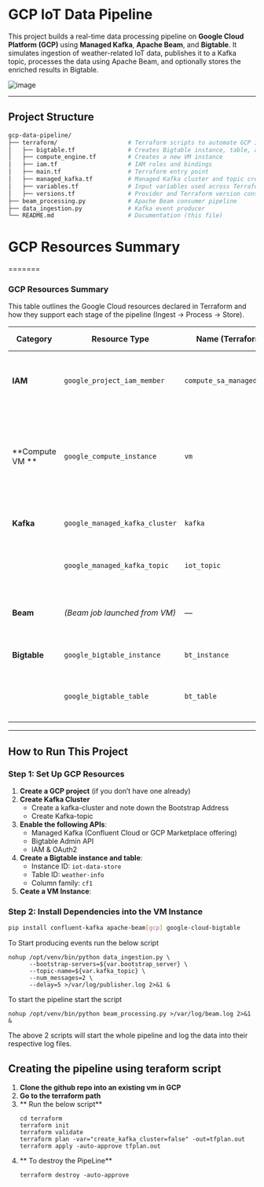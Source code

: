 
# GCP IoT Data Pipeline

This project builds a real-time data processing pipeline on **Google Cloud Platform (GCP)** using **Managed Kafka**, **Apache Beam**, and **Bigtable**. It simulates ingestion of weather-related IoT data, publishes it to a Kafka topic, processes the data using Apache Beam, and optionally stores the enriched results in Bigtable.


<!-- <img width="669" alt="image" src="https://github.com/user-attachments/assets/4048d3d1-00d4-42c7-91a4-8d24f54c07f0" /> -->

<!-- <img width="669" alt="image" src="https://github.com/user-attachments/assets/12909296-0cc1-4670-bac8-548cb45c4973" /> -->

![image](https://github.com/user-attachments/assets/790c6adb-131a-4214-8321-41ce0f5cb40f)

---

## Project Structure

```bash
gcp-data-pipeline/
├── terraform/                    # Terraform scripts to automate GCP infra setup
│   ├── bigtable.tf               # Creates Bigtable instance, table, and column family
│   ├── compute_engine.tf         # Creates a new VM instance
│   ├── iam.tf                    # IAM roles and bindings
│   ├── main.tf                   # Terraform entry point
│   ├── managed_kafka.tf          # Managed Kafka cluster and topic creation
│   ├── variables.tf              # Input variables used across Terraform configs
│   ├── versions.tf               # Provider and Terraform version constraints
├── beam_processing.py            # Apache Beam consumer pipeline
├── data_ingestion.py             # Kafka event producer
└── README.md                     # Documentation (this file)
```

# GCP Resources Summary
=======
### GCP Resources Summary

This table outlines the Google Cloud resources declared in Terraform and how they support each stage of the pipeline (Ingest → Process → Store).

| Category | Resource Type | Name (Terraform) | Key Specifications / Purpose |
|----------|-------------------------------|------------------|------------------------------|
| **IAM** | `google_project_iam_member` | `compute_sa_managedkafka` | Grants `roles/managedkafka.client` to the default Compute Engine service account so the VM can interact with Managed Kafka. |
| **Compute VM ** | `google_compute_instance` | `vm` | Debian 12, `machine_type = var.machine_type`, subnet = `var.subnet_self_link`, external IP enabled. Startup script installs Python, clones the repo, and runs `data_ingestion.py` and `beam_processing.py`. |
| **Kafka** | `google_managed_kafka_cluster` | `kafka` | 4 vCPUs, 8 GiB RAM, region = `var.region`, subnet = `var.subnet_self_link`. |
| | `google_managed_kafka_topic` | `iot_topic` | Partitions = 1, Replication factor = 3. Used to transport IoT data from the VM to the processing step. |
| **Beam** | *(Beam job launched from VM)* | — | Apache Beam (Dataflow runner). Job is triggered by `beam_processing.py` on the VM. Transforms Kafka messages. |
| **Bigtable** | `google_bigtable_instance` | `bt_instance` | Single-node, HDD storage, `zone = var.zone`, `environment = prod`. |
| | `google_bigtable_table` | `bt_table` | Column family `cf1`, `deletion_protection = false`. Table resides in the Bigtable instance and stores processed data. |




---

## How to Run This Project

### Step 1: Set Up GCP Resources

1. **Create a GCP project** (if you don’t have one already)
2.  **Create Kafka Cluster**
    - Create a kafka-cluster and note down the Bootstrap Address
    - Create Kafka-topic  
3. **Enable the following APIs**:
   - Managed Kafka (Confluent Cloud or GCP Marketplace offering)
   - Bigtable Admin API
   - IAM & OAuth2
4. **Create a Bigtable instance and table**:
   - Instance ID: `iot-data-store`
   - Table ID: `weather-info`
   - Column family: `cf1`
5. **Ceate a VM Instance**:
    

### Step 2: Install Dependencies into the VM Instance

``` bash
pip install confluent-kafka apache-beam[gcp] google-cloud-bigtable
```

To Start producing events run the below script

```
nohup /opt/venv/bin/python data_ingestion.py \
      --bootstrap-servers=${var.bootstrap_server} \
      --topic-name=${var.kafka_topic} \
      --num_messages=2 \
      --delay=5 >/var/log/publisher.log 2>&1 &
```

To start the pipeline start the script 
```
nohup /opt/venv/bin/python beam_processing.py >/var/log/beam.log 2>&1 &
```

The above 2 scripts will start the whole pipeline and log the data into their respective log files.




## Creating the pipeline using teraform script

1. **Clone the github repo into an existing vm in GCP**
2. **Go to the terraform path**
3. ** Run the below script**
     ```
     cd terraform
     terraform init
     terraform validate
     terraform plan -var="create_kafka_cluster=false" -out=tfplan.out
     terraform apply -auto-approve tfplan.out
     ```
4. ** To destroy the PipeLine**
     ```
     terraform destroy -auto-approve
     ```







